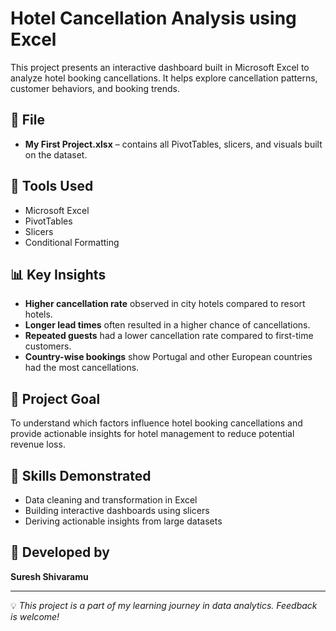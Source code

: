 # Hotel Cancellation Analysis using Excel

This project presents an interactive dashboard built in Microsoft Excel to analyze hotel booking cancellations. It helps explore cancellation patterns, customer behaviors, and booking trends.

## 📁 File
- **My First Project.xlsx** – contains all PivotTables, slicers, and visuals built on the dataset.

## 🔧 Tools Used
- Microsoft Excel
- PivotTables
- Slicers
- Conditional Formatting

## 📊 Key Insights
- **Higher cancellation rate** observed in city hotels compared to resort hotels.
- **Longer lead times** often resulted in a higher chance of cancellations.
- **Repeated guests** had a lower cancellation rate compared to first-time customers.
- **Country-wise bookings** show Portugal and other European countries had the most cancellations.

## 🎯 Project Goal
To understand which factors influence hotel booking cancellations and provide actionable insights for hotel management to reduce potential revenue loss.

## 🧠 Skills Demonstrated
- Data cleaning and transformation in Excel
- Building interactive dashboards using slicers
- Deriving actionable insights from large datasets

## 👤 Developed by
**Suresh Shivaramu**

---

💡 *This project is a part of my learning journey in data analytics. Feedback is welcome!*
